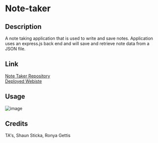# Note-taker

## Description
A note taking application that is used to write and save notes.  Application uses an express.js back end and will save and retrieve note data from a JSON file.

## Link
[Note Taker Repository](https://github.com/glanctot/note-taker) <br>
[Deployed Webiste](https://dry-caverns-04786.herokuapp.com/)

## Usage
![image](https://user-images.githubusercontent.com/91084910/147422393-2ae48077-bf1e-44a5-8823-39d52a5e7410.png)


## Credits
TA's, Shaun Sticka, Ronya Gettis
